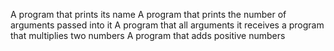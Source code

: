A program that prints its name
A program that prints the number of arguments passed into it
A program that all arguments it receives
a program that multiplies two numbers
A program that adds positive numbers
